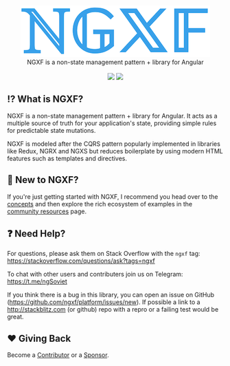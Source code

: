 <p align="center">
  <img src="assets/logo.png">
  <br />
  NGXF is a non-state management pattern + library for Angular
  <br />
  <br />
  <a href="https://badge.fury.io/js/%40ngxf%2Fplatform"><img src="https://badge.fury.io/js/%40ngxf%2Fplatform.svg"></a> <a href="https://circleci.com/gh/ngxf/platform"><img src="https://circleci.com/gh/ngxf/platform/tree/master.svg?style=svg"></a>
</p>

## :interrobang: What is NGXF?
NGXF is a non-state management pattern + library for Angular. It acts as a multiple source of
truth for your application's state, providing simple rules for predictable state mutations.

NGXF is modeled after the CQRS pattern popularly implemented in libraries like Redux, NGRX and NGXS
but reduces boilerplate by using modern HTML features such as templates and directives.

## 👋 New to NGXF?
If you're just getting started with NGXF, I recommend you head over to the [concepts](concepts/intro.md)
and then explore the rich ecosystem of examples in the [community resources](community/projects.md) page.

## ❓ Need Help?
For questions, please ask them on Stack Overflow with the `ngxf` tag:
https://stackoverflow.com/questions/ask?tags=ngxf

To chat with other users and contributers join us on Telegram: https://t.me/ngSoviet

If you think there is a bug in this library, you can open an issue on GitHub (https://github.com/ngxf/platform/issues/new). If possible a link to a http://stackblitz.com (or github) repo with a repro or a failing test would be great.

## ❤️ Giving Back
Become a [Contributor](community/contributors.md) or a [Sponsor](community/sponsors.md).

